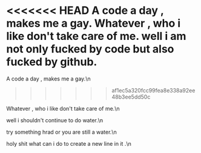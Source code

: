 <<<<<<< HEAD
A code a day , makes me a gay.
Whatever , who i like don't take care of me.
well i am not only fucked by code but also fucked by github.
=======
A code a day , makes me a gay.\n
>>>>>>> af1ec5a320fcc99fea8e338a92ee48b3ee5dd50c


Whatever , who i like don't take care of me.\n


well i shouldn't continue to do water.\n


try something hrad or you are still a water.\n


holy shit what can i do to create a new line in it .\n
